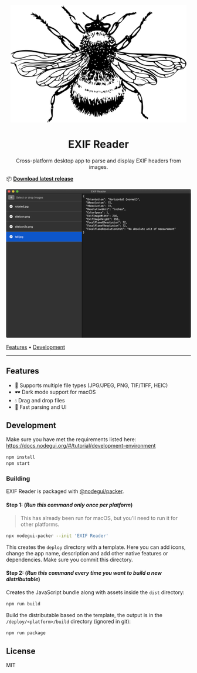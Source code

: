 <p align="center"><img src="https://raw.githubusercontent.com/rphillips-nz/exif-reader/master/raw/bumblebee.svg" alt="Nice, unrelated image of a bumblebee"  width="480"></p>
<h1 align="center">EXIF Reader</h1>
<p align="center">Cross-platform desktop app to parse and display EXIF headers from images.

📦 **[Download latest release](https://github.com/rphillips-nz/exif-reader/releases/latest/download/EXIF.Reader.zip)**

![Screenshot of EXIF Reader](https://raw.githubusercontent.com/rphillips-nz/exif-reader/master/raw/screenshot.png)

[Features](#features)
&bull;
[Development](#development)

---

## Features

- 📄 Supports multiple file types (JPG/JPEG, PNG, TIF/TIFF, HEIC)
- 🕶 Dark mode support for macOS
- 💧 Drag and drop files
- 🚀 Fast parsing and UI

## Development

Make sure you have met the requirements listed here: https://docs.nodegui.org/#/tutorial/development-environment

```sh
npm install
npm start
```

### Building

EXIF Reader is packaged with [@nodegui/packer](https://github.com/nodegui/packer).

#### Step 1: (_**Run this command only once per platform**_)

> This has already been run for macOS, but you'll need to run it for other platforms.

```sh
npx nodegui-packer --init 'EXIF Reader'
```

This creates the `deploy` directory with a template. Here you can add icons, change the app name, description and add other native features or dependencies. Make sure you commit this directory.

#### Step 2: (_**Run this command every time you want to build a new distributable**_)

Creates the JavaScript bundle along with assets inside the `dist` directory:

```sh
npm run build
```

Build the distributable based on the template, the output is in the `/deploy/<platform>/build` directory (ignored in git):

```sh
npm run package
```

## License

MIT
